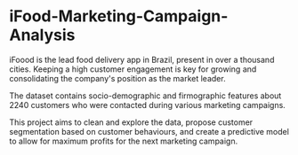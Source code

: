 # iFood-Marketing-Campaign-Analysis

iFoood is the lead food delivery app in Brazil, present in over a thousand cities. Keeping a high customer engagement is key for growing and consolidating the company's position as the market leader. 

The dataset contains socio-demographic and firmographic features about 2240 customers who were contacted during various marketing campaigns.

This project aims to clean and explore the data, propose customer segmentation based on customer behaviours, and create a predictive model to allow for maximum profits for the next marketing campaign.
